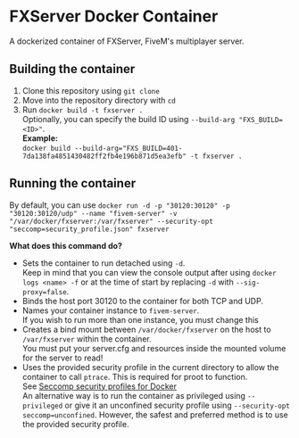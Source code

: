 # FXServer Docker Container
A dockerized container of FXServer, FiveM's multiplayer server.

## Building the container
1. Clone this repository using `git clone`
2. Move into the repository directory with `cd`
3. Run `docker build -t fxserver .`  
   Optionally, you can specify the build ID using `--build-arg "FXS_BUILD=<ID>"`.  
   **Example:**  
   `docker build --build-arg="FXS_BUILD=401-7da138fa4851430482ff2fb4e196b871d5ea3efb" -t fxserver .`

## Running the container
By default, you can use `docker run -d -p "30120:30120" -p "30120:30120/udp" --name "fivem-server" -v "/var/docker/fxserver:/var/fxserver" --security-opt "seccomp=security_profile.json" fxserver`

**What does this command do?**
* Sets the container to run detached using `-d`.  
  Keep in mind that you can view the console output after using `docker logs <name> -f` or at the time of start by replacing `-d` with `--sig-proxy=false`.
* Binds the host port 30120 to the container for both TCP and UDP.
* Names your container instance to `fivem-server`.  
  If you wish to run more than one instance, you must change this
* Creates a bind mount between `/var/docker/fxserver` on the host to `/var/fxserver` within the container.  
  You must put your server.cfg and resources inside the mounted volume for the server to read!
* Uses the provided security profile in the current directory to allow the container to call `ptrace`. This is required for proot to function.  
  See [Seccomp security profiles for Docker](https://docs.docker.com/engine/security/seccomp/)  
  An alternative way is to run the container as privileged using `--privileged` or give it an unconfined security profile using `--security-opt seccomp=unconfined`. However, the safest and preferred method is to use the provided security profile.